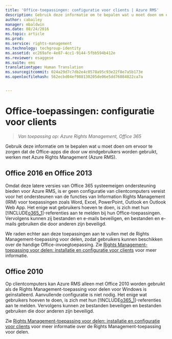 ```yaml
---
title: 'Office-toepassingen: configuratie voor clients | Azure RMS'
description: Gebruik deze informatie om te bepalen wat u moet doen om ervoor te zorgen dat de Office-apps die door uw eindgebruikers worden gebruikt, werken met Azure Rights Management (Azure RMS).
author: cabailey
manager: mbaldwin
ms.date: 08/24/2016
ms.topic: article
ms.prod: 
ms.service: rights-management
ms.technology: techgroup-identity
ms.assetid: ec269afe-4e87-4cc1-9144-5fbb594b412e
ms.reviewer: esaggese
ms.suite: ems
translationtype: Human Translation
ms.sourcegitcommit: 024a29d7c7db2e4c0578a95c93e22f8e7a5b173e
ms.openlocfilehash: 562ecbd04ef988130205de06e5dd76084822ca7a


---
```


# Office-toepassingen: configuratie voor clients

>*Van toepassing op: Azure Rights Management, Office 365*


Gebruik deze informatie om te bepalen wat u moet doen om ervoor te zorgen dat de Office-apps die door uw eindgebruikers worden gebruikt, werken met Azure Rights Management (Azure RMS).

## Office 2016 en Office 2013
Omdat deze latere versies van Office 365 systeemeigen ondersteuning bieden voor Azure RMS, is er geen configuratie van clientcomputers vereist voor het ondersteunen van de functies van Information Rights Management (IRM) voor toepassingen zoals Word, Excel, PowerPoint, Outlook en Outlook Web App. Het enige wat gebruikers hoeven te doen, is zich met hun [!INCLUDE[o365_1](../includes/o365_1_md.md)]-referenties aan te melden bij hun Office-toepassingen. Vervolgens kunnen zij bestanden en e-mails beveiligen, en bestanden en e-mails gebruiken die door anderen zijn beveiligd.

We raden echter aan deze toepassingen aan te vullen met de Rights Management-toepassing voor delen, zodat gebruikers kunnen beschikken over de handige Office-invoegtoepassing. Zie [Rights Management-toepassing voor delen: installatie en configuratie voor clients](configure-sharing-app.md) voor meer informatie.

## Office 2010
Op clientcomputers kan Azure RMS alleen met Office 2010 worden gebruikt als de Rights Management-toepassing voor delen voor Windows is geïnstalleerd. Aanvullende configuratie is niet nodig. Het enige wat gebruikers hoeven te doen, is zich met hun [!INCLUDE[o365_1](../includes/o365_1_md.md)]-referenties aan te melden. Vervolgens kunnen ze bestanden beveiligen en bestanden gebruiken die door anderen zijn beveiligd.

Zie [Rights Management-toepassing voor delen: installatie en configuratie voor clients](configure-sharing-app.md) voor meer informatie over de Rights Management-toepassing voor delen.




<!--HONumber=Aug16_HO4-->


